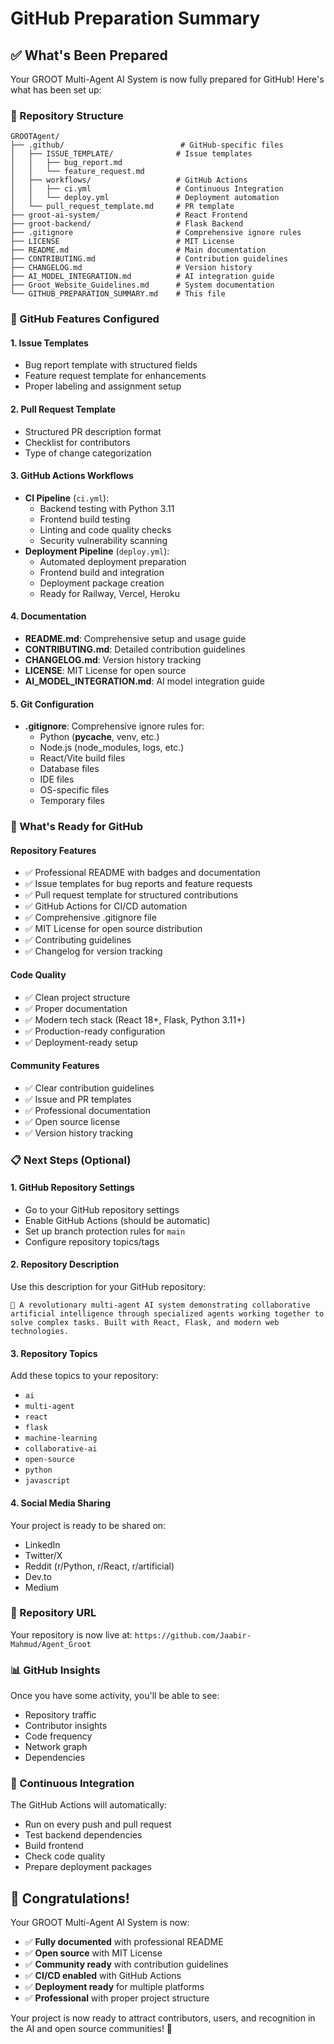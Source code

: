 # GitHub Preparation Summary

## ✅ What's Been Prepared

Your GROOT Multi-Agent AI System is now fully prepared for GitHub! Here's what has been set up:

### 📁 Repository Structure
```
GROOTAgent/
├── .github/                          # GitHub-specific files
│   ├── ISSUE_TEMPLATE/              # Issue templates
│   │   ├── bug_report.md
│   │   └── feature_request.md
│   ├── workflows/                   # GitHub Actions
│   │   ├── ci.yml                   # Continuous Integration
│   │   └── deploy.yml               # Deployment automation
│   └── pull_request_template.md     # PR template
├── groot-ai-system/                 # React Frontend
├── groot-backend/                   # Flask Backend
├── .gitignore                       # Comprehensive ignore rules
├── LICENSE                          # MIT License
├── README.md                        # Main documentation
├── CONTRIBUTING.md                  # Contribution guidelines
├── CHANGELOG.md                     # Version history
├── AI_MODEL_INTEGRATION.md          # AI integration guide
├── Groot_Website_Guidelines.md      # System documentation
└── GITHUB_PREPARATION_SUMMARY.md    # This file
```

### 🔧 GitHub Features Configured

#### 1. **Issue Templates**
- Bug report template with structured fields
- Feature request template for enhancements
- Proper labeling and assignment setup

#### 2. **Pull Request Template**
- Structured PR description format
- Checklist for contributors
- Type of change categorization

#### 3. **GitHub Actions Workflows**
- **CI Pipeline** (`ci.yml`):
  - Backend testing with Python 3.11
  - Frontend build testing
  - Linting and code quality checks
  - Security vulnerability scanning
- **Deployment Pipeline** (`deploy.yml`):
  - Automated deployment preparation
  - Frontend build and integration
  - Deployment package creation
  - Ready for Railway, Vercel, Heroku

#### 4. **Documentation**
- **README.md**: Comprehensive setup and usage guide
- **CONTRIBUTING.md**: Detailed contribution guidelines
- **CHANGELOG.md**: Version history tracking
- **LICENSE**: MIT License for open source
- **AI_MODEL_INTEGRATION.md**: AI model integration guide

#### 5. **Git Configuration**
- **.gitignore**: Comprehensive ignore rules for:
  - Python (__pycache__, venv, etc.)
  - Node.js (node_modules, logs, etc.)
  - React/Vite build files
  - Database files
  - IDE files
  - OS-specific files
  - Temporary files

### 🚀 What's Ready for GitHub

#### Repository Features
- ✅ Professional README with badges and documentation
- ✅ Issue templates for bug reports and feature requests
- ✅ Pull request template for structured contributions
- ✅ GitHub Actions for CI/CD automation
- ✅ Comprehensive .gitignore file
- ✅ MIT License for open source distribution
- ✅ Contributing guidelines
- ✅ Changelog for version tracking

#### Code Quality
- ✅ Clean project structure
- ✅ Proper documentation
- ✅ Modern tech stack (React 18+, Flask, Python 3.11+)
- ✅ Production-ready configuration
- ✅ Deployment-ready setup

#### Community Features
- ✅ Clear contribution guidelines
- ✅ Issue and PR templates
- ✅ Professional documentation
- ✅ Open source license
- ✅ Version history tracking

### 📋 Next Steps (Optional)

#### 1. **GitHub Repository Settings**
- Go to your GitHub repository settings
- Enable GitHub Actions (should be automatic)
- Set up branch protection rules for `main`
- Configure repository topics/tags

#### 2. **Repository Description**
Use this description for your GitHub repository:
```
🌱 A revolutionary multi-agent AI system demonstrating collaborative artificial intelligence through specialized agents working together to solve complex tasks. Built with React, Flask, and modern web technologies.
```

#### 3. **Repository Topics**
Add these topics to your repository:
- `ai`
- `multi-agent`
- `react`
- `flask`
- `machine-learning`
- `collaborative-ai`
- `open-source`
- `python`
- `javascript`

#### 4. **Social Media Sharing**
Your project is ready to be shared on:
- LinkedIn
- Twitter/X
- Reddit (r/Python, r/React, r/artificial)
- Dev.to
- Medium

### 🎯 Repository URL
Your repository is now live at: `https://github.com/Jaabir-Mahmud/Agent_Groot`

### 📊 GitHub Insights
Once you have some activity, you'll be able to see:
- Repository traffic
- Contributor insights
- Code frequency
- Network graph
- Dependencies

### 🔄 Continuous Integration
The GitHub Actions will automatically:
- Run on every push and pull request
- Test backend dependencies
- Build frontend
- Check code quality
- Prepare deployment packages

## 🎉 Congratulations!

Your GROOT Multi-Agent AI System is now:
- ✅ **Fully documented** with professional README
- ✅ **Open source** with MIT License
- ✅ **Community ready** with contribution guidelines
- ✅ **CI/CD enabled** with GitHub Actions
- ✅ **Deployment ready** for multiple platforms
- ✅ **Professional** with proper project structure

Your project is now ready to attract contributors, users, and recognition in the AI and open source communities! 🌱 